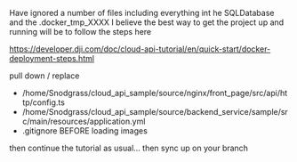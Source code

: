 Have ignored a number of files including everything int he SQLDatabase and the .docker_tmp_XXXX
I believe the best way to get the project up and running will be to follow the steps here

https://developer.dji.com/doc/cloud-api-tutorial/en/quick-start/docker-deployment-steps.html

pull down / replace 
- /home/Snodgrass/cloud_api_sample/source/nginx/front_page/src/api/http/config.ts
- /home/Snodgrass/cloud_api_sample/source/backend_service/sample/src/main/resources/application.yml
- .gitignore
BEFORE loading images

then continue the tutorial as usual...
then sync up on your branch
  

